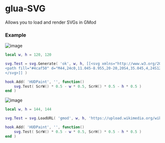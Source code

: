 # glua-SVG
Allows you to load and render SVGs in GMod

### Example
![image](https://user-images.githubusercontent.com/54954576/273377886-c631becc-2c80-401c-bf18-1155794c96ac.png)
```lua
local w, h = 120, 120

svg.Test = svg.Generate( 'ok', w, h, [[<svg xmlns="http://www.w3.org/2000/svg" x="0px" y="0px" width="240" height="240" viewBox="0 0 48 48">
<path fill="#4caf50" d="M44,24c0,11.045-8.955,20-20,20S4,35.045,4,24S12.955,4,24,4S44,12.955,44,24z"></path><path fill="#ccff90" d="M34.602,14.602L21,28.199l-5.602-5.598l-2.797,2.797L21,33.801l16.398-16.402L34.602,14.602z"></path>
</svg>]] )

hook.Add( 'HUDPaint', '', function()
	svg.Test( ScrW() * 0.5 - w * 0.5, ScrH() * 0.5 - h * 0.5 )
end )
```

![image](https://user-images.githubusercontent.com/54954576/273383571-df67cae0-f0c6-4e22-8193-dde0df1958a8.png)
```lua
local w, h = 144, 144

svg.Test = svg.LoadURL( 'gmod', w, h, 'https://upload.wikimedia.org/wikipedia/commons/9/97/Garry%27s_Mod_logo.svg' )

hook.Add( 'HUDPaint', '', function()
	svg.Test( ScrW() * 0.5 - w * 0.5, ScrH() * 0.5 - h * 0.5 )
end )
```
